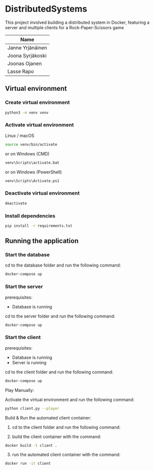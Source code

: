 # DistributedSystems

This project involved building a distributed system in Docker, featuring a server and multiple clients for a Rock-Paper-Scissors game


| Name             |
| ---------------- |
| Janne Yrjänäinen |
| Joona Syrjäkoski |
| Joonas Ojanen    |
| Lasse Rapo       |


## Virtual environment
### Create virtual environment

```bash
python3 -m venv venv
```

### Activate virtual environment

Linux / macOS
```bash
source venv/bin/activate
```
or on Windows (CMD)
```bash
venv\Scripts\activate.bat
```
or on Windows (PowerShell)
```bash
venv\Scripts\Activate.ps1
```

### Deactivate virtual environment

```bash
deactivate
```

### Install dependencies

```bash
pip install -r requirements.txt
```


## Running the application

### Start the database

cd to the database folder and run the following command:

```bash
docker-compose up
```

### Start the server

prerequisites:
- Database is running

cd to the server folder and run the following command:

```bash
docker-compose up
```

### Start the client

prerequisites:
- Database is running
- Server is running

cd to the client folder and run the following command:

```bash
docker-compose up
```

Play Manually:

Activate the virtual environment and run the following command:

```bash
python client.py --player
```

Build & Run the automated client container:

1. cd to the client folder and run the following command:

2. build the client container with the command:

```bash
docker build -t client .
```

3. run the automated client container with the command:

```bash
docker run -it client
```


